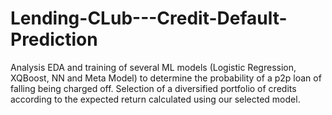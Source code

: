 # Lending-CLub---Credit-Default-Prediction
Analysis EDA and training of several ML models (Logistic Regression, XQBoost, NN and Meta Model) to determine the probability of a p2p loan of falling being charged off.
Selection of a diversified portfolio of credits according to the expected return calculated using our selected model.
